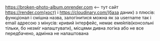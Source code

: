 https://broken-photo-album.onrender.com  <-- тут сайт
https://render.com(хост) і https://cloudinary.com/(база даник)
з плюсів: функціонал і смішна назва, залогінитися можна як за username так і email адресою
з мінусів: кривий інтерфейс, немає емейлів(консольні тільки, бо незміг налаштувати), 
  місцями дивна логіка або не все передбачено, адмінка не налаштована
